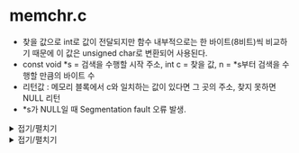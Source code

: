 # memchr.c
- 찾을 값으로 int로 값이 전달되지만 함수 내부적으로는 한 바이트(8비트)씩 비교하기 때문에 이 값은 unsigned char로 변환되어 사용된다.
- const void *s = 검색을 수행할 시작 주소, int c = 찾을 값, n = *s부터 검색을 수행할 만큼의 바이트 수
- 리턴값 : 메모리 블록에서 c와 일치하는 값이 있다면 그 곳의 주소, 찾지 못하면 NULL 리턴
- *s가 NULL일 때 Segmentation fault 오류 발생.

<details markdown="1">
<summary>접기/펼치기</summary>
<!--summary 아래 빈칸 공백 두고 내용을 적는공간-->

```
#include <stdio.h>
  2 #include <string.h>
  3 
  4 int main(void)
  5 {
  6     char *s = NULL;
  7     char *t = (char*)memchr(s, 0, strlen(s));
  8     printf ("%p ", t);
  9 }
 ```
</details>

<details markdown="1">
<summary>접기/펼치기</summary>
<!--summary 아래 빈칸 공백 두고 내용을 적는공간-->

```
void	*memchr(const void *s, int c, size_t n)
{
	unsigned char	*tmp_s;
	unsigned char	tmp_c;
	size_t			i;

	tmp_s = (unsigned char *) s;
	tmp_c = (unsigned char) c;
	i = 0;
	while (*tmp_s && (i < n))
	{
		if (*tmp_s == tmp_c)
			return (tmp_s);
		tmp_s++;
	}
	return (0);
}
```
</details>
